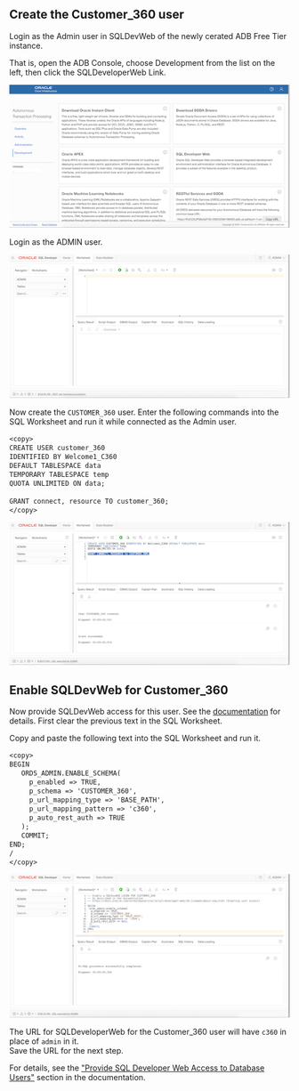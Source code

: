 ## Create the Customer_360 user

Login as the Admin user in SQLDevWeb of the newly cerated ADB Free Tier instance.

That is, open the ADB Console, choose Development from the list on the left, then click the SQLDeveloperWeb Link.

![ADB Console Development Page](../images/ADB_ConsoleDevTab.png)

Login as the ADMIN user. 

![Login as Admin](../images/ADB_SQLDevWebHome.png)

Now create the `CUSTOMER_360` user. Enter the following commands into the SQL Worksheet and run it while connected as the Admin user.

```
<copy>
CREATE USER customer_360 
IDENTIFIED BY Welcome1_C360 
DEFAULT TABLESPACE data 
TEMPORARY TABLESPACE temp 
QUOTA UNLIMITED ON data;  

GRANT connect, resource TO customer_360;
</copy>
```

![Create User Customer_360](../images/ADB_SDW_CreateUser_C360.png) 


## Enable SQLDevWeb for Customer_360

Now provide SQLDevWeb access for this user. See the [documentation](https://docs.oracle.com/en/cloud/paas/autonomous-data-warehouse-cloud/user/sql-developer-web.html#GUID-4B404CE3-C832-4089-B37A-ADE1036C7EEA)
for details.
First clear the previous text in the SQL Worksheet. 

Copy and paste the following text into the SQL Worksheet and run it. 
```
<copy>
BEGIN
   ORDS_ADMIN.ENABLE_SCHEMA(
     p_enabled => TRUE,
     p_schema => 'CUSTOMER_360',
     p_url_mapping_type => 'BASE_PATH',
     p_url_mapping_pattern => 'c360',
     p_auto_rest_auth => TRUE
   );
   COMMIT;
END;
/
</copy>
```

![Enable SQLDevWeb for Customer_360](../images/ADB_SDW_EnableLoginFor_C360.png)

The URL for SQLDeveloperWeb for the Customer_360 user will have `c360` in place of `admin` in it.   
Save the URL for the next step.  

For details, see the ["Provide SQL Developer Web Access to Database Users"](https://docs.oracle.com/en/cloud/paas/autonomous-data-warehouse-cloud/user/sql-developer-web.html#GUID-4B404CE3-C832-4089-B37A-ADE1036C7EEA) section in the documentation. 